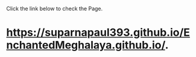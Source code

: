 Click the link below to check the Page.

# https://suparnapaul393.github.io/EnchantedMeghalaya.github.io/.
